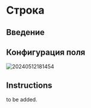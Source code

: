 # Строка

## Введение

## Конфигурация поля

![20240512181454](https://static-docs.nocobase.com/20240512181454.png)

## Instructions

to be added.
